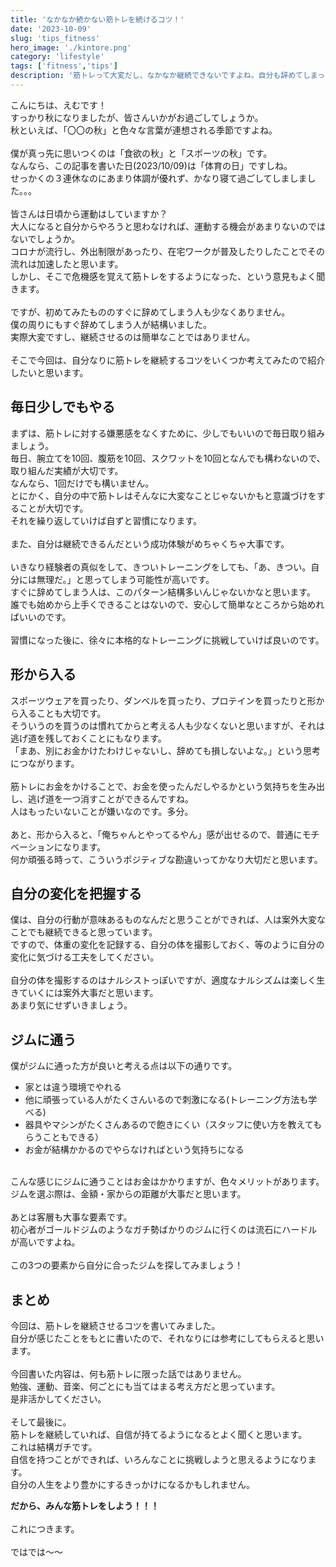 ```yaml
---
title: 'なかなか続かない筋トレを続けるコツ！'
date: '2023-10-09'
slug: 'tips_fitness'
hero_image: './kintore.png'
category: 'lifestyle'
tags: ['fitness','tips']
description: '筋トレって大変だし、なかなか継続できないですよね。自分も辞めてしまった経験があります。しかし、気持ちの持ち方次第で案外継続できるようになるので、今回はその方法についてご紹介します。'
---
```

こんにちは、えむです！<br>
すっかり秋になりましたが、皆さんいかがお過ごしてしょうか。<br>
秋といえば、「〇〇の秋」と色々な言葉が連想される季節ですよね。<br>
<br>
僕が真っ先に思いつくのは「食欲の秋」と「スポーツの秋」です。<br>
なんなら、この記事を書いた日(2023/10/09)は「体育の日」ですしね。<br>
せっかくの３連休なのにあまり体調が優れず、かなり寝て過ごしてしましました。。。<br>
<br>
皆さんは日頃から運動はしていますか？<br>
大人になると自分からやろうと思わなければ、運動する機会があまりないのではないでしょうか。<br>
コロナが流行し、外出制限があったり、在宅ワークが普及したりしたことでその流れは加速したと思います。<br>
しかし、そこで危機感を覚えて筋トレをするようになった、という意見もよく聞きます。<br>
<br>
ですが、初めてみたもののすぐに辞めてしまう人も少なくありません。<br>
僕の周りにもすぐ辞めてしまう人が結構いました。<br>
実際大変ですし、継続させるのは簡単なことではありません。<br>
<br>
そこで今回は、自分なりに筋トレを継続するコツをいくつか考えてみたので紹介したいと思います。<br>


## 毎日少しでもやる
まずは、筋トレに対する嫌悪感をなくすために、少しでもいいので毎日取り組みましょう。<br>
毎日、腕立てを10回、腹筋を10回、スクワットを10回となんでも構わないので、取り組んだ実績が大切です。<br>
なんなら、1回だけでも構いません。<br>
とにかく、自分の中で筋トレはそんなに大変なことじゃないかもと意識づけをすることが大切です。<br>
それを繰り返していけば自ずと習慣になります。<br>
<br>
また、自分は継続できるんだという成功体験がめちゃくちゃ大事です。<br>
<br>
いきなり経験者の真似をして、きついトレーニングをしても、「あ、きつい。自分には無理だ。」と思ってしまう可能性が高いです。<br>
すぐに辞めてしまう人は、このパターン結構多いんじゃないかなと思います。<br>
誰でも始めから上手くできることはないので、安心して簡単なところから始めればいいのです。<br>
<br>
習慣になった後に、徐々に本格的なトレーニングに挑戦していけば良いのです。<br>

## 形から入る
スポーツウェアを買ったり、ダンベルを買ったり、プロテインを買ったりと形から入ることも大切です。<br>
そういうのを買うのは慣れてからと考える人も少なくないと思いますが、それは逃げ道を残しておくことにもなります。<br>
「まあ、別にお金かけたわけじゃないし、辞めても損しないよな。」という思考につながります。<br>
<br>
筋トレにお金をかけることで、お金を使ったんだしやるかという気持ちを生み出し、逃げ道を一つ消すことができるんですね。<br>
人はもったいないことが嫌いなのです。多分。<br>
<br>
あと、形から入ると、「俺ちゃんとやってるやん」感が出せるので、普通にモチベーションになります。<br>
何か頑張る時って、こういうポジティブな勘違いってかなり大切だと思います。


## 自分の変化を把握する
僕は、自分の行動が意味あるものなんだと思うことができれば、人は案外大変なことでも継続できると思っています。<br>
ですので、体重の変化を記録する、自分の体を撮影しておく、等のように自分の変化に気づける工夫をしてください。<br>
<br>
自分の体を撮影するのはナルシストっぽいですが、適度なナルシズムは楽しく生きていくには案外大事だと思います。<br>
あまり気にせずいきましょう。<br>

## ジムに通う
僕がジムに通った方が良いと考える点は以下の通りです。
* 家とは違う環境でやれる
* 他に頑張っている人がたくさんいるので刺激になる(トレーニング方法も学べる)
* 器具やマシンがたくさんあるので飽きにくい（スタッフに使い方を教えてもらうこともできる）
* お金が結構かかるのでやらなければという気持ちになる
<br>
こんな感じにジムに通うことはお金はかかりますが、色々メリットがあります。<br>
ジムを選ぶ際は、金額・家からの距離が大事だと思います。<br>
<br>
あとは客層も大事な要素です。<br>
初心者がゴールドジムのようなガチ勢ばかりのジムに行くのは流石にハードルが高いですよね。<br>
<br>
この3つの要素から自分に合ったジムを探してみましょう！<br>

## まとめ
今回は、筋トレを継続させるコツを書いてみました。<br>
自分が感じたことをもとに書いたので、それなりには参考にしてもらえると思います。<br>
<br>
今回書いた内容は、何も筋トレに限った話ではありません。<br>
勉強、運動、音楽、何ごとにも当てはまる考え方だと思っています。<br>
是非活かしてください。<br>
<br>
そして最後に。<br>
筋トレを継続していれば、自信が持てるようになるとよく聞くと思います。<br>
これは結構ガチです。<br>
自信を持つことができれば、いろんなことに挑戦しようと思えるようになります。<br>
自分の人生をより豊かにするきっかけになるかもしれません。<br>

 **だから、みんな筋トレをしよう！！！** 
<br>
<br>
これにつきます。
<br>
<br>
ではでは〜〜
